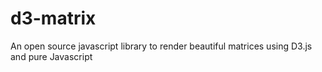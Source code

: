 # d3-matrix
An open source javascript library to render beautiful matrices using D3.js and pure Javascript
